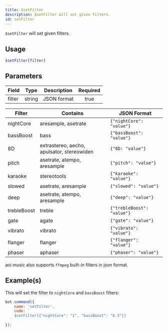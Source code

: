 ```yaml
---
title: $setFilter
description: $setFilter will set given filters.
id: setFilter
---
```


`$setFilter` will set given filters.

## Usage

```php
$setFilter[filter]
```

## Parameters

| Field  | Type   | Description | Required |
|--------|--------|-------------|:--------:|
| filter | string | JSON format |   true   |

| Filter       | Contains                                   | JSON Format                 |
|--------------|--------------------------------------------|-----------------------------|
| nightCore    | aresample, asetrate                        | `{"nightCore": "value"}`    |
| bassBoost    | bass                                       | `{"bassBoost": "value"}`    |
| 8D           | extrastereo, aecho, apulsator, stereowiden | `{"8D: "value"}`            |
| pitch        | asetrate, atempo, aresample                | `{"pitch": "value"}`        |
| karaoke      | stereotools                                | `{"karaoke": "value"}`      |
| slowed       | asetrate, aresample                        | `{"slowed": "value"}`       |
| deep         | asetrate, atempo, aresample                | `{"deep": "value"}`         |
| trebleBoost  | treble                                     | `{"trebleBoost": "value"}`  |
| gate         | agate                                      | `{"gate": "value"}`         |
| vibrato      | vibrato                                    | `{"vibrato": "value"}`      |
| flanger      | flanger                                    | `{"flanger": "value"}`      |
| phaser       | aphaser                                    | `{"phaser": "value"}`       |

aoi.music also supports `ffmpeg` built-in filters in json format.

## Example(s)

This will set the filter to `nightCore` and `bassBoost` filters:

```javascript
bot.command({
    name: 'setFilter',
    code: `
    $setFilter[{"nightCore": "1", "bassBoost": "0.3"}]
  `
});
```
